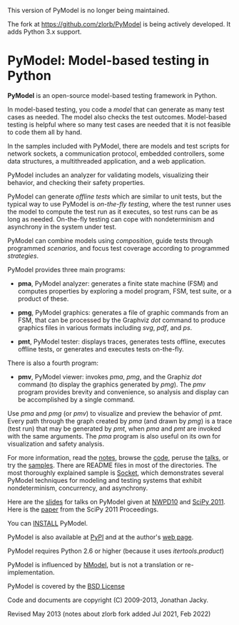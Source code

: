 This version of PyModel is no longer being maintained.  

The fork at <https://github.com/zlorb/PyModel> is being actively developed.
It adds Python 3.x support.  

PyModel: Model-based testing in Python
======================================

**PyModel** is an open-source model-based testing framework in Python.

In model-based testing, you code a *model* that can generate as many
test cases as needed.  The model also checks the test outcomes.
Model-based testing is helpful where so many test cases are needed
that it is not feasible to code them all by hand.
 
In the samples included with PyModel, there are models and test
scripts for network sockets, a communication protocol, embedded
controllers, some data structures, a multithreaded application, and a
web application.

PyModel includes an analyzer for validating models, visualizing their
behavior, and checking their safety properties.

PyModel can generate *offline tests* which are similar to unit tests,
but the typical way to use PyModel is *on-the-fly testing*, where the
test runner uses the model to compute the test run as it executes, so
test runs can be as long as needed.  On-the-fly testing can cope with
nondeterminism and asynchrony in the system under test.

PyModel can combine models using *composition*, guide tests through
programmed *scenarios*, and focus test coverage according to
programmed *strategies*.

PyModel provides three main programs:

- **pma**, PyModel analyzer: generates a finite state machine (FSM) 
   and computes properties by exploring a model program, FSM, test suite, 
   or a product of these.
 
- **pmg**, PyModel graphics: generates a file of graphic commands from an FSM,
   that can be processed by the Graphviz *dot* command to produce graphics
   files in various formats including *svg*, *pdf*, and *ps*.
 
- **pmt**, PyModel tester: displays traces, generates tests offline, 
   executes offline tests, or generates and executes tests on-the-fly.

There is also a fourth program:

- **pmv**, PyModel viewer: invokes *pma*, *pmg*, and the Graphiz *dot*
   command (to display the graphics generated by *pmg*).  The *pmv*
   program provides brevity and convenience, so analysis and display
   can be accomplished by a single command.

Use *pma* and *pmg* (or *pmv*) to visualize and preview the behavior of *pmt*.
Every path through the graph created by *pma* (and drawn by *pmg*) is a
trace (test run) that may be generated by *pmt*, when *pma* and *pmt* are
invoked with the same arguments.  The *pma* program is also useful on
its own for visualization and safety analysis.

For more information, read the [notes](notes), browse the
[code](pymodel), peruse the [talks](talks),
or try the [samples](samples).  There are README files in most of the
directories.  The most thoroughly explained sample is [Socket](samples/Socket),
which demonstrates several PyModel techniques for modeling and testing systems
that exhibit nondeterminism, concurrency, and asynchrony.

Here are the [slides](talks/pymodel-nwpd10.pdf) for
talks on PyModel given at [NWPD10](http://www.seapig.org/NWPD10)
and [SciPy 2011](http://conference.scipy.org/scipy2011/schedule.php).
Here is the [paper](talks/pymodel-scipy2011.pdf) from the 
SciPy 2011 Proceedings.

You can [INSTALL](INSTALL.txt) PyModel.

PyModel is also available at
[PyPI](http://pypi.python.org/pypi/PyModel) and at the 
author's [web page](http://staff.washington.edu/jon/pymodel/www/).

PyModel requires Python 2.6 or higher (because it uses *itertools.product*)

PyModel is influenced by [NModel](http://www.codeplex.com/NModel), but
is not a translation or re-implementation.

PyModel is covered by the 
[BSD License](http://www.opensource.org/licenses/BSD-3-Clause)

Code and documents are copyright (C) 2009-2013, Jonathan Jacky.

Revised May 2013 (notes about zlorb fork added Jul 2021, Feb 2022)

